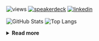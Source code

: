 ![views](https://komarev.com/ghpvc/?username=chck&color=blueviolet)
[![speakerdeck](https://img.shields.io/badge/Speaker_Deck-chck-8a2be2?style=flat-square&logo=speaker-deck)](https://speakerdeck.com/chck)
[![linkedin](https://img.shields.io/badge/LinkedIn-chck-8a2be2?style=flat-square&logo=linkedin)](https://www.linkedin.com/in/chck/)

<p align="left"> 
  <img alt="GitHub Stats" align="center" height="150" src="https://github-readme-stats-nine-umber-51.vercel.app/api?username=chck&count_private=true&show_icons=true&hide_title=true&theme=buefy" />
  <img alt="Top Langs" align="center" height="150" src="https://github-readme-stats-nine-umber-51.vercel.app/api/top-langs/?username=chck&layout=compact&count_private=true&show_icons=true&hide_title=true&theme=buefy" />
</p>

<details>
  <summary><b>Read more</b></summary>
  <br>

  <!--START_SECTION:waka-->
**🐱 My GitHub Data** 

> 📦 123.8 kB Used in GitHub's Storage 
 > 
> 🏆 181 Contributions in the Year 2025
 > 
> 💼 Opted to Hire
 > 
> 📜 133 Public Repositories 
 > 
> 🔑 24 Private Repositories 
 > 
**I'm a Night 🦉** 

```text
🌞 Morning                1135 commits        ████░░░░░░░░░░░░░░░░░░░░░   15.79 % 
🌆 Daytime                2198 commits        ████████░░░░░░░░░░░░░░░░░   30.57 % 
🌃 Evening                2038 commits        ███████░░░░░░░░░░░░░░░░░░   28.34 % 
🌙 Night                  1819 commits        ██████░░░░░░░░░░░░░░░░░░░   25.30 % 
```
📅 **I'm Most Productive on Thursday** 

```text
Monday                   1373 commits        █████░░░░░░░░░░░░░░░░░░░░   19.10 % 
Tuesday                  1065 commits        ████░░░░░░░░░░░░░░░░░░░░░   14.81 % 
Wednesday                1276 commits        ████░░░░░░░░░░░░░░░░░░░░░   17.75 % 
Thursday                 1628 commits        ██████░░░░░░░░░░░░░░░░░░░   22.64 % 
Friday                   729 commits         ███░░░░░░░░░░░░░░░░░░░░░░   10.14 % 
Saturday                 483 commits         ██░░░░░░░░░░░░░░░░░░░░░░░   06.72 % 
Sunday                   636 commits         ██░░░░░░░░░░░░░░░░░░░░░░░   08.85 % 
```


📊 **This Week I Spent My Time On** 

```text
💬 Programming Languages: 
Rust                     4 hrs 39 mins       ████████░░░░░░░░░░░░░░░░░   32.51 % 
SQL                      3 hrs 13 mins       ██████░░░░░░░░░░░░░░░░░░░   22.43 % 
TOML                     2 hrs 4 mins        ████░░░░░░░░░░░░░░░░░░░░░   14.51 % 
Python                   1 hr 57 mins        ███░░░░░░░░░░░░░░░░░░░░░░   13.61 % 
Git                      42 mins             █░░░░░░░░░░░░░░░░░░░░░░░░   04.90 % 

🔥 Editors: 
RustRover                8 hrs 59 mins       ████████████████░░░░░░░░░   62.65 % 
PyCharm                  2 hrs 53 mins       █████░░░░░░░░░░░░░░░░░░░░   20.17 % 
Neovim                   2 hrs 19 mins       ████░░░░░░░░░░░░░░░░░░░░░   16.21 % 
Zed                      7 mins              ░░░░░░░░░░░░░░░░░░░░░░░░░   00.91 % 
Obsidian                 0 secs              ░░░░░░░░░░░░░░░░░░░░░░░░░   00.06 % 
```

**I Mostly Code in Python** 

```text
Python                   47 repos            █████████░░░░░░░░░░░░░░░░   34.81 % 
Jupyter Notebook         19 repos            ████░░░░░░░░░░░░░░░░░░░░░   14.07 % 
Rust                     8 repos             █░░░░░░░░░░░░░░░░░░░░░░░░   05.93 % 
Dockerfile               5 repos             █░░░░░░░░░░░░░░░░░░░░░░░░   03.70 % 
TypeScript               5 repos             █░░░░░░░░░░░░░░░░░░░░░░░░   03.70 % 
```



**Timeline**

![Lines of Code chart](https://raw.githubusercontent.com/chck/chck/main/assets/bar_graph.png)


 Last Updated on 2025-02-23 02:00 UTC
<!--END_SECTION:waka-->
</details>

